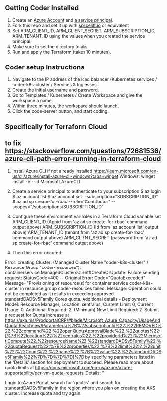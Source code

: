 ## Getting Coder Installed

1. Create an [Azure Account](https://portal.azure.com/) and [a service principal](https://docs.spacelift.io/integrations/cloud-providers/azure#create-a-service-principal).
2. Fork this repo and set it up with [spacelift.io](https://spacelift.io/) or equivalent
3. Set ARM_CLIENT_ID, ARM_CLIENT_SECRET, ARM_SUBSCRIPTION_ID, ARM_TENANT_ID using the values when you created the service principal.
4. Make sure to set the directory to aks
4. Run and apply the Terraform (takes 10 minutes).

## Coder setup Instructions

1. Navigate to the IP address of the load balancer (Kubernetes services / coder-k8s-cluster / Services & Ingresses.
2. Create the initial username and password.
3. Go to Templates / Kubernetes / Create Workspace and give the workspace a name.
4. Within three minutes, the workspace should launch.
5. Click the code-server button, and start coding.

## Specifically for Terraform Cloud

## to fix https://stackoverflow.com/questions/72681536/azure-cli-path-error-running-in-terraform-cloud

1. Install Azure CLI if not already installed 
    https://learn.microsoft.com/en-us/cli/azure/install-azure-cli-windows?tabs=winget
    Windows: winget install -e --id Microsoft.AzureCLI

2. Create a service principal to authenticate to your subscription
    $ az login
    $ az account list
    $ az account set --subscription="SUBSCRIPTION_ID"
    $ az ad sp create-for-rbac --role="Contributor" --scopes="/subscriptions/SUBSCRIPTION_ID"

3. Configure these environment variables in a Terraform Cloud variable set
    ARM_CLIENT_ID (Appid from 'az ad sp create-for-rbac' command output above)
    ARM_SUBSCRIPTION_ID (Id from 'az account list' output above)
    ARM_TENANT_ID (tenant from 'az ad sp create-for-rbac' command output above)
    ARM_CLIENT_SECRET (password from 'az ad sp create-for-rbac' command output above)

3. Then this error occured:

Error: creating Cluster: (Managed Cluster Name "coder-k8s-cluster" / Resource Group "coder-resources"): containerservice.ManagedClustersClient#CreateOrUpdate: Failure sending request: StatusCode=400 -- Original Error: Code="QuotaExceeded" Message="Provisioning of resource(s) for container service coder-k8s-cluster in resource group coder-resources failed. Message: Operation could not be completed as it results in exceeding approved standardDADSv5Family Cores quota. Additional details - Deployment Model: Resource Manager, Location: centralus, Current Limit: 0, Current Usage: 0, Additional Required: 2, (Minimum) New Limit Required: 2. Submit a request for Quota increase at https://aka.ms/ProdportalCRP/#blade/Microsoft_Azure_Capacity/UsageAndQuota.ReactView/Parameters/%7B%22subscriptionId%22:%22REMOVED%22,%22command%22:%22openQuotaApprovalBlade%22,%22quotas%22:[%7B%22location%22:%22centralus%22,%22providerId%22:%22Microsoft.Compute%22,%22resourceName%22:%22standardDADSv5Family%22,%22quotaRequest%22:%7B%22properties%22:%7B%22limit%22:2,%22unit%22:%22Count%22,%22name%22:%7B%22value%22:%22standardDADSv5Family%22%7D%7D%7D%7D]%7D by specifying parameters listed in the ‘Details’ section for deployment to succeed. Please read more about quota limits at https://docs.microsoft.com/en-us/azure/azure-supportability/per-vm-quota-requests. Details: "

Login to Azure Portal, search for 'quotas' and search for standardDADSv5Family in the region where you plan on creating the AKS cluster. Increase quota and try again.
